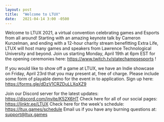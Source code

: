 ```yaml
---
layout: post
title:  "Welcome to LTUX"
date:   2021-04-14 3:00 -0500
---
```

Welcome to LTUX 2021, a virtual convention celebrating games and Esports from all around! <!--more--> Starting with an amazing keynote talk by Cameron Kunzelman, and ending with a 12-hour charity stream benefitting Extra Life, LTUX will host many games and speakers from Lawrence Technological University and beyond. Join us starting Monday, April 19th at 6pm EST for the opening ceremonies here: https://www.twitch.tv/statechampsesports !


If you would like to show off a game at LTUX, we have an Indie showcase on Friday, April 23rd that you may present at, free of charge. Please include some form of playable demo for the event in to application. Sign up here: https://forms.gle/dDzV1CRZDuLLXqXZ9

Join our Discord server for the latest updates:
https://discord.com/invite/K52X6HT
Check here for all of our social pages: https://linktr.ee/LTUX
Check here for the week's schedule: https://ltux.games/schedule
Email us if you have any burning questions at: support@ltux.games
